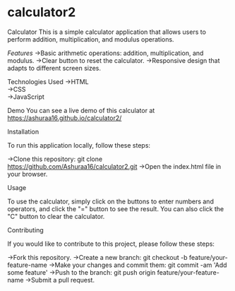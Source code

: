 # calculator2
Calculator
This is a simple calculator application that allows users to perform addition, multiplication, and modulus operations.

*Features*
->Basic arithmetic operations: addition, multiplication, and modulus.
->Clear button to reset the calculator.
->Responsive design that adapts to different screen sizes.


Technologies Used
->HTML<br>
->CSS<br>
->JavaScript

Demo
You can see a live demo of this calculator at https://ashuraa16.github.io/calculator2/

Installation

To run this application locally, follow these steps:

->Clone this repository: git clone https://github.com/Ashuraa16/calculator2.git
->Open the index.html file in your browser.


Usage

To use the calculator, simply click on the buttons to enter numbers and operators, and click the "=" button to see the result. You can also click the "C" button to clear the calculator.


Contributing

If you would like to contribute to this project, please follow these steps:

->Fork this repository.
->Create a new branch: git checkout -b feature/your-feature-name
->Make your changes and commit them: git commit -am 'Add some feature'
->Push to the branch: git push origin feature/your-feature-name
->Submit a pull request.


